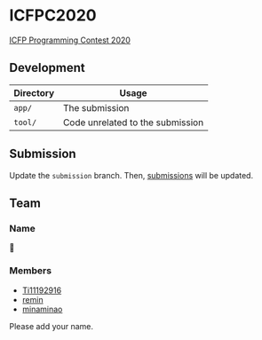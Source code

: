 # ICFPC2020

[ICFP Programming Contest 2020](https://icfpcontest2020.github.io/)

## Development

| Directory | Usage                            |
| --------- | -------------------------------- |
| `app/`    | The submission                   |
| `tool/`   | Code unrelated to the submission |

## Submission

Update the `submission` branch.
Then, [submissions](https://icfpcontest2020.github.io/#/submissions) will be updated.

## Team

### Name

🍵

### Members

- [Ti11192916](https://github.com/1119-2916)
- [remin](https://github.com/rdrgn)
- [minaminao](https://github.com/minaminao)

Please add your name.
